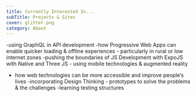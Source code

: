 ```yaml
---
title: Currently Interested In...
subTitle: Projects & Sites
cover: glitter.png
category: About
---
```


-using GraphQL in API development
-how Progressive Web Apps can enable quicker loading & offline experiences - particularly in rural or low internet zones 
-pushing the boundaries of JS Development with ExpoJS with Native and Three JS -  using mobile technologies & augmented reality 
- how web technologies can be more accessible and improve people’s lives
-incorporating Design Thinking - prototypes to solve the problems & the challenges
-learning testing structures